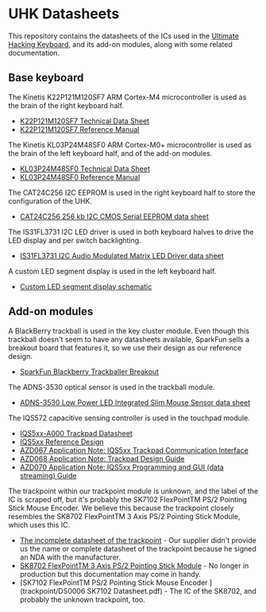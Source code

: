 # UHK Datasheets

This repository contains the datasheets of the ICs used in the [Ultimate Hacking Keyboard](https://ultimatehackingkeyboard.com/), and its add-on modules, along with some related documentation.

## Base keyboard

The Kinetis K22P121M120SF7 ARM Cortex-M4 microcontroller is used as the brain of the right keyboard half.
* [K22P121M120SF7 Technical Data Sheet](K22P121M120SF7.pdf)
* [K22P121M120SF7 Reference Manual](K22P121M120SF7RM.pdf)

The Kinetis KL03P24M48SF0 ARM Cortex-M0+ microcontroller is used as the brain of the left keyboard half, and of the add-on modules.

* [KL03P24M48SF0 Technical Data Sheet](KL03P24M48SF0-782281.pdf)
* [KL03P24M48SF0 Reference Manual](KL03P24M48SF0RM.pdf)

The CAT24C256 I2C EEPROM is used in the right keyboard half to store the configuration of the UHK.

* [CAT24C256 256 kb I2C CMOS Serial EEPROM data sheet](CAT24C256-D.pdf)

The IS31FL3731 I2C LED driver is used in both keyboard halves to drive the LED display and per switch backlighting.

* [IS31FL3731 I2C Audio Modulated Matrix LED Driver data sheet](31FL3731.pdf)

A custom LED segment display is used in the left keyboard half.

* [Custom LED segment display schematic](led-display.png)

## Add-on modules

A BlackBerry trackball is used in the key cluster module. Even though this trackball doesn't seem to have any datasheets available, SparkFun sells a breakout board that features it, so we use their design as our reference design.

* [SparkFun Blackberry Trackballer Breakout](https://www.sparkfun.com/products/13169)

The ADNS-3530 optical sensor is used in the trackball module.

* [ADNS-3530 Low Power LED Integrated Slim Mouse Sensor data sheet](ADNS-3530.pdf)

The IQS572 capacitive sensing controller is used in the touchpad module.

* [IQS5xx-A000 Trackpad Datasheet](trackpad/iqs5xx-a000_trackpad_datasheet.pdf)
* [IQS5xx Reference Design](trackpad/iqs5xx_reference_designs/IQS5xx.pdf)
* [AZD067 Application Note: IQS5xx Trackpad Communication Interface](trackpad/azd067_iqs5xx_trackpad_communication_interface.pdf)
* [AZD068 Application Note: Trackpad Design Guide](trackpad/azd068-trackpad_design_guide.pdf)
* [AZD070 Application Note: IQS5xx Programming and GUI (data streaming) Guide](trackpad/azd070_iqs5xx_programming_and_data_streaming_guide.pdf)

The trackpoint within our trackpoint module is unknown, and the label of the IC is scraped off, but it's probably the SK7102 FlexPointTM PS/2 Pointing Stick Mouse Encoder. We believe this because the trackpoint closely resembles the SK8702 FlexPointTM 3 Axis PS/2 Pointing Stick Module, which uses this IC.

* [The incomplete datasheet of the trackpoint](trackpoint/trackpoint_module.pdf) - Our supplier didn't provide us the name or complete datasheet of the trackpoint because he signed an NDA with the manufacturer.
* [SK8702 FlexPointTM 3 Axis PS/2 Pointing Stick Module](trackpoint/DS0013_SK8702_Datasheet.pdf) - No longer in production but this documentation may come in handy.
* [SK7102 FlexPointTM PS/2 Pointing Stick Mouse Encoder ](trackpoint/DS0006 SK7102 Datasheet.pdf) - The IC of the SK8702, and probably the unknown trackpoint, too.
